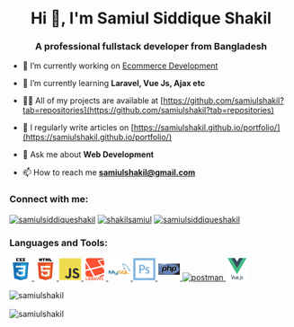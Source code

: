 <h1 align="center">Hi 👋, I'm Samiul Siddique Shakil</h1>
<h3 align="center">A professional fullstack developer from Bangladesh</h3>



- 🔭 I’m currently working on [Ecommerce Development](https://github.com/samiulshakil/shop_grids)

- 🌱 I’m currently learning **Laravel, Vue Js, Ajax etc**

- 👨‍💻 All of my projects are available at [https://github.com/samiulshakil?tab=repositories](https://github.com/samiulshakil?tab=repositories)

- 📝 I regularly write articles on [https://samiulshakil.github.io/portfolio/](https://samiulshakil.github.io/portfolio/)

- 💬 Ask me about **Web Development**

- 📫 How to reach me **samiulshakil@gmail.com**

<h3 align="left">Connect with me:</h3>
<p align="left">
<a href="https://linkedin.com/in/samiulsiddiqueshakil" target="blank"><img align="center" src="https://raw.githubusercontent.com/rahuldkjain/github-profile-readme-generator/master/src/images/icons/Social/linked-in-alt.svg" alt="samiulsiddiqueshakil" height="30" width="40" /></a>
<a href="https://fb.com/shakilsamiul" target="blank"><img align="center" src="https://raw.githubusercontent.com/rahuldkjain/github-profile-readme-generator/master/src/images/icons/Social/facebook.svg" alt="shakilsamiul" height="30" width="40" /></a>
<a href="https://www.youtube.com/c/samiulsiddiqueshakil" target="blank"><img align="center" src="https://raw.githubusercontent.com/rahuldkjain/github-profile-readme-generator/master/src/images/icons/Social/youtube.svg" alt="samiulsiddiqueshakil" height="30" width="40" /></a>
</p>

<h3 align="left">Languages and Tools:</h3>
<p align="left"> <a href="https://www.w3schools.com/css/" target="_blank" rel="noreferrer"> <img src="https://raw.githubusercontent.com/devicons/devicon/master/icons/css3/css3-original-wordmark.svg" alt="css3" width="40" height="40"/> </a> <a href="https://www.w3.org/html/" target="_blank" rel="noreferrer"> <img src="https://raw.githubusercontent.com/devicons/devicon/master/icons/html5/html5-original-wordmark.svg" alt="html5" width="40" height="40"/> </a> <a href="https://developer.mozilla.org/en-US/docs/Web/JavaScript" target="_blank" rel="noreferrer"> <img src="https://raw.githubusercontent.com/devicons/devicon/master/icons/javascript/javascript-original.svg" alt="javascript" width="40" height="40"/> </a> <a href="https://laravel.com/" target="_blank" rel="noreferrer"> <img src="https://raw.githubusercontent.com/devicons/devicon/master/icons/laravel/laravel-plain-wordmark.svg" alt="laravel" width="40" height="40"/> </a> <a href="https://www.mysql.com/" target="_blank" rel="noreferrer"> <img src="https://raw.githubusercontent.com/devicons/devicon/master/icons/mysql/mysql-original-wordmark.svg" alt="mysql" width="40" height="40"/> </a> <a href="https://www.photoshop.com/en" target="_blank" rel="noreferrer"> <img src="https://raw.githubusercontent.com/devicons/devicon/master/icons/photoshop/photoshop-line.svg" alt="photoshop" width="40" height="40"/> </a> <a href="https://www.php.net" target="_blank" rel="noreferrer"> <img src="https://raw.githubusercontent.com/devicons/devicon/master/icons/php/php-original.svg" alt="php" width="40" height="40"/> </a> <a href="https://postman.com" target="_blank" rel="noreferrer"> <img src="https://www.vectorlogo.zone/logos/getpostman/getpostman-icon.svg" alt="postman" width="40" height="40"/> </a> <a href="https://vuejs.org/" target="_blank" rel="noreferrer"> <img src="https://raw.githubusercontent.com/devicons/devicon/master/icons/vuejs/vuejs-original-wordmark.svg" alt="vuejs" width="40" height="40"/> </a> </p>

<p><img align="center" src="https://github-readme-stats.vercel.app/api/top-langs?username=samiulshakil&show_icons=true&locale=en&layout=compact" alt="samiulshakil" /></p>

<p><img align="center" src="https://github-readme-streak-stats.herokuapp.com/?user=samiulshakil&" alt="samiulshakil" /></p>

